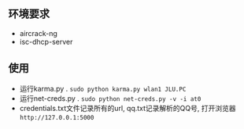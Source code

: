 ## 环境要求

- aircrack-ng
- isc-dhcp-server



## 使用

- 运行karma.py . `sudo python karma.py wlan1 JLU.PC`
- 运行net-creds.py . `sudo python net-creds.py -v -i at0`
- credentials.txt文件记录所有的url,  qq.txt记录解析的QQ号, 打开浏览器`http://127.0.0.1:5000`

